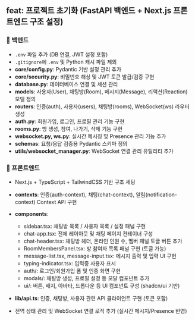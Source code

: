 ## feat: 프로젝트 초기화 (FastAPI 백엔드 + Next.js 프론트엔드 구조 설정)

### 🔹 백엔드

* `.env` 파일 추가 (DB 연결, JWT 설정 포함)
* `.gitignore`에 `.env` 및 Python 캐시 파일 제외
* **core/config.py**: Pydantic 기반 설정 관리 추가
* **core/security.py**: 비밀번호 해싱 및 JWT 토큰 발급/검증 구현
* **database.py**: 데이터베이스 연결 및 세션 관리
* **models**: 사용자(User), 채팅방(Room), 메시지(Message), 리액션(Reaction) 모델 정의
* **routers**: 인증(auth), 사용자(users), 채팅방(rooms), WebSocket(ws) 라우터 생성
* **auth.py**: 회원가입, 로그인, 프로필 관리 기능 구현
* **rooms.py**: 방 생성, 참여, 나가기, 삭제 기능 구현
* **websocket.py, ws.py**: 실시간 메시징 및 Presence 관리 기능 추가
* **schemas**: 요청/응답 검증용 Pydantic 스키마 정의
* **utils/websocket\_manager.py**: WebSocket 연결 관리 유틸리티 추가

### 🔹 프론트엔드

* Next.js + TypeScript + TailwindCSS 기반 구조 세팅
* **contexts**: 인증(auth-context), 채팅(chat-context), 알림(notification-context) Context API 구현
* **components**:

  * sidebar.tsx: 채팅방 목록 / 사용자 목록 / 설정 패널 구현
  * chat-app.tsx: 전체 레이아웃 및 채팅 페이지 컨테이너 구성
  * chat-header.tsx: 채팅방 헤더, 온라인 인원 수, 멤버 패널 토글 버튼 추가
  * RoomMembersPanel.tsx: 방 참여자 목록 패널 구현 (토글 가능)
  * message-list.tsx, message-input.tsx: 메시지 출력 및 입력 UI 구현
  * typing-indicator.tsx: 입력중 사용자 표시
  * auth/: 로그인/회원가입 폼 및 인증 화면 구현
  * modals/: 채팅방 생성, 프로필 설정 등 모달 컴포넌트 추가
  * ui/: 버튼, 배지, 아바타, 드롭다운 등 UI 컴포넌트 구성 (shadcn/ui 기반)
* **lib/api.ts**: 인증, 채팅방, 사용자 관련 API 클라이언트 구현 (토큰 포함)
* 전역 상태 관리 및 WebSocket 연결 로직 추가 (실시간 메시지/Presence 반영)
